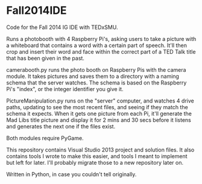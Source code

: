 Fall2014IDE
===========

Code for the Fall 2014 IG IDE with TEDxSMU.

Runs a photobooth with 4 Raspberry Pi's, asking users
to take a picture with a whiteboard that contains a word
with a certain part of speech. It'll then crop and insert
their word and face within the correct part of a TED Talk
title that has been given in the past.

camerabooth.py runs the photo booth on Raspberry Pis with the
camera module. It takes pictures and saves them to a directory
with a naming schema that the server watches. The schema is based
on the Raspberry Pi's "index", or the integer identifier you give
it.

PictureManipulation.py runs on the "server" computer, and watches 4
drive paths, updating to see the most recent files, and seeing if they
match the schema it expects. When it gets one picture from each Pi, it'll
generate the Mad Libs title picture and display it for 2 mins and 30 secs
before it listens and generates the next one if the files exist.

Both modules require PyGame.

This repository contains Visual Studio 2013 project and solution files.
It also contains tools I wrote to make this easier, and tools I meant to 
implement but left for later. I'll probably migrate those to a new repository 
later on.

Written in Python, in case you couldn't tell originally.
